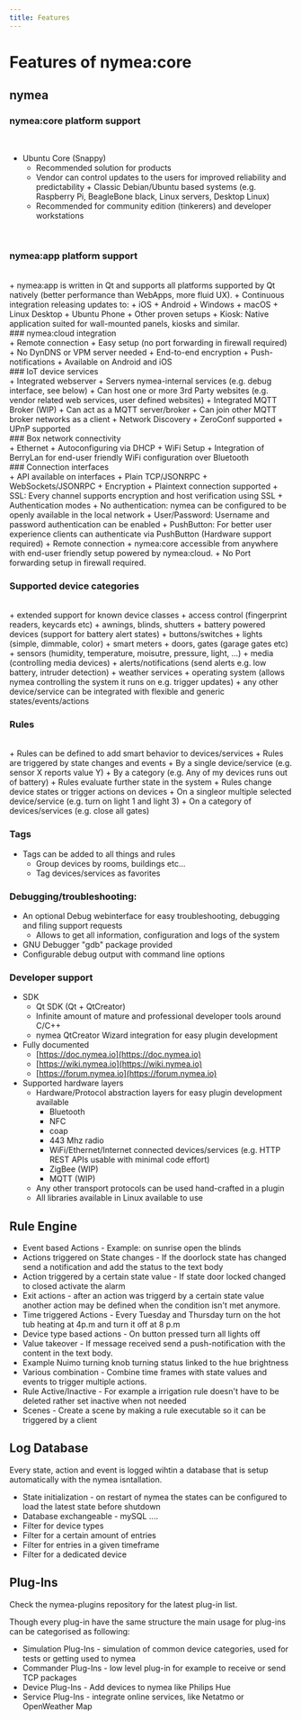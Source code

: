 ```yaml
---
title: Features
---
```


# Features of nymea:core

## nymea

   ### nymea:core platform support
<br />

   * Ubuntu Core (Snappy)
        + Recommended solution for products
        + Vendor can control updates to the users for improved reliability and predictability
    + Classic Debian/Ubuntu based systems (e.g. Raspberry Pi, BeagleBone black, Linux servers, Desktop Linux)
        + Recommended for community edition (tinkerers) and developer workstations
<br />
        
### nymea:app platform support

<br>
    + nymea:app is written in Qt and supports all platforms supported by Qt natively (better performance than WebApps, more fluid UX).
    + Continuous integration releasing updates to:
        + iOS
        + Android
        + Windows
        + macOS
        + Linux Desktop
        + Ubuntu Phone
    + Other proven setups
        + Kiosk: Native application suited for wall-mounted panels, kiosks and similar.        
<br />          
### nymea:cloud integration
<br>
    + Remote connection
        + Easy setup (no port forwarding in firewall required)
        + No DynDNS or VPM server needed
        + End-to-end encryption
    + Push-notifications
        + Available on Android and iOS

<br />        
### IoT device services
<br>
    + Integrated webserver
        + Servers nymea-internal services (e.g. debug interface, see below)
        + Can host one or more 3rd Party websites (e.g. vendor related web services, user defined websites)
    + Integrated MQTT Broker (WIP)
        + Can act as a MQTT server/broker
        + Can join other MQTT broker networks as a client
    + Network Discovery 
        + ZeroConf supported
        + UPnP supported

<br />        
### Box network connectivity
<br>
    + Ethernet
        + Autoconfiguring via DHCP
    + WiFi Setup
        + Integration of BerryLan for end-user friendly WiFi configuration over Bluetooth

<br />        
### Connection interfaces
<br>
    +  API available on interfaces
        + Plain TCP/JSONRPC
        + WebSockets/JSONRPC
    + Encryption
        + Plaintext connection supported
        + SSL: Every channel supports encryption and host verification using SSL
    + Authentication modes
        + No authentication: nymea can be configured to be openly available in the local network
        + User/Password: Username and password authentication can be enabled
        + PushButton: For better user experience clients can authenticate via PushButton (Hardware support required)
    + Remote connection
        + nymea:core accessible from anywhere with end-user friendly setup powered by nymea:cloud.
        + No Port forwarding setup in firewall required.

### Supported device categories
<br>
    + extended support for known device classes
        + access control (fingerprint readers, keycards etc)
        + awnings, blinds, shutters
        + battery powered devices (support for battery alert states)
        + buttons/switches
        + lights (simple, dimmable, color)
        + smart meters
        + doors, gates (garage gates etc)
        + sensors (humidity, temperature, moisutre, pressure, light, ...)
        + media (controlling media devices)
        + alerts/notifications (send alerts e.g. low battery, intruder detection)
        + weather services
        + operating system (allows nymea controlling the system it runs on e.g. trigger updates)
    + any other device/service can be integrated with flexible and generic states/events/actions

### Rules
<br>
    + Rules can be defined to add smart behavior to devices/services
        + Rules are triggered by state changes and events
            + By a single device/service (e.g. sensor X reports value Y)
            + By a category (e.g. Any of my devices runs out of battery)
        + Rules evaluate further state in the system
        + Rules change device states or trigger actions on devices
            + On a singleor multiple selected device/service (e.g. turn on light 1 and light 3)
            + On a category of devices/services (e.g. close all gates)

### Tags 
+ Tags can be added to all things and rules 
    + Group devices by rooms, buildings etc...
    + Tag devices/services as favorites

### Debugging/troubleshooting:
+ An optional Debug webinterface for easy troubleshooting, debugging and filing support requests
    + Allows to get all information, configuration and logs of the system
+ GNU Debugger "gdb" package provided
+ Configurable debug output with command line options

### Developer support
+ SDK
    + Qt SDK (Qt + QtCreator)
    + Infinite amount of mature and professional developer tools around C/C++
    + nymea QtCreator Wizard integration for easy plugin development
+ Fully documented
    + [https://doc.nymea.io](https://doc.nymea.io)
    + [https://wiki.nymea.io](https://wiki.nymea.io)
    + [https://forum.nymea.io](https://forum.nymea.io)
+ Supported hardware layers
    + Hardware/Protocol abstraction layers for easy plugin development available
        + Bluetooth
        + NFC
        + coap
        + 443 Mhz radio
        + WiFi/Ethernet/Internet connected devices/services (e.g. HTTP REST APIs usable with minimal code effort)
        + ZigBee (WIP)
        + MQTT (WIP)
    + Any other transport protocols can be used hand-crafted in a plugin
    + All libraries available in Linux available to use

## Rule Engine
+ Event based Actions - Example: on sunrise open the blinds
+ Actions triggered on State changes - If the doorlock state has changed send a notification and add the status to the text body
+ Action triggered by a certain state value - If state door locked changed to closed activate the alarm  
+ Exit actions - after an action was triggerd by a certain state value another action may be defined when the condition isn't met anymore.
+ Time triggered Actions - Every Tuesday and Thursday turn on the hot tub heating at 4p.m and turn it off at 8 p.m
+ Device type based actions - On button pressed turn all lights off
+ Value takeover - If message received send a push-notification with the content in the text body.
+ Example Nuimo turning knob turning status linked to the hue brightness
+ Various combination - Combine time frames with state values and events to trigger multiple actions.
+ Rule Active/Inactive - For example a irrigation rule doesn't have to be deleted rather set inactive when not needed
+ Scenes - Create a scene by making a rule executable so it can be triggered by a client

## Log Database
Every state, action and event is logged wihtin a database that is setup automatically with the nymea isntallation.

+ State initialization - on restart of nymea the states can be configured to load the latest state before shutdown
+ Database exchangeable - mySQL ....
+ Filter for device types
+ Filter for a certain amount of entries
+ Filter for entries in a given timeframe
+ Filter for a dedicated device

## Plug-Ins
Check the nymea-plugins repository for the latest plug-in list.

Though every plug-in have the same structure the main usage for plug-ins can be categorised as following:

+ Simulation Plug-Ins - simulation of common device categories, used for tests or getting used to nymea
+ Commander Plug-Ins - low level plug-in for example to receive or send TCP packages
+ Device Plug-Ins - Add devices to nymea like Philips Hue
+ Service Plug-Ins - integrate online services, like Netatmo or OpenWeather Map